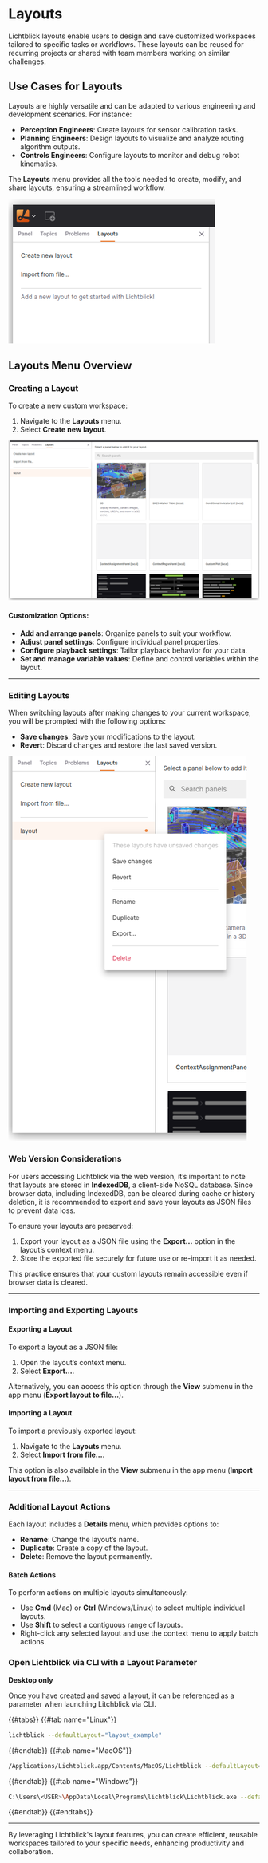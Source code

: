 # Layouts 

Lichtblick layouts enable users to design and save customized workspaces tailored to specific tasks or workflows. These layouts can be reused for recurring projects or shared with team members working on similar challenges.

## Use Cases for Layouts

Layouts are highly versatile and can be adapted to various engineering and development scenarios. For instance:

- **Perception Engineers**: Create layouts for sensor calibration tasks.
- **Planning Engineers**: Design layouts to visualize and analyze routing algorithm outputs.
- **Controls Engineers**: Configure layouts to monitor and debug robot kinematics.

The **Layouts** menu provides all the tools needed to create, modify, and share layouts, ensuring a streamlined workflow.

![alt text](images/layouts-tab.png)

## Layouts Menu Overview

### Creating a Layout

To create a new custom workspace:

1. Navigate to the **Layouts** menu.
2. Select **Create new layout**.

![alt text](images/new-layout.png)

#### Customization Options:
- **Add and arrange panels**: Organize panels to suit your workflow.
- **Adjust panel settings**: Configure individual panel properties.
- **Configure playback settings**: Tailor playback behavior for your data.
- **Set and manage variable values**: Define and control variables within the layout.

---

### Editing Layouts

When switching layouts after making changes to your current workspace, you will be prompted with the following options:

- **Save changes**: Save your modifications to the layout.
- **Revert**: Discard changes and restore the last saved version.

![alt text](images/layout-options.png)


### Web Version Considerations

For users accessing Lichtblick via the web version, it’s important to note that layouts are stored in **IndexedDB**, a client-side NoSQL database. Since browser data, including IndexedDB, can be cleared during cache or history deletion, it is recommended to export and save your layouts as JSON files to prevent data loss.

To ensure your layouts are preserved:

1. Export your layout as a JSON file using the **Export...** option in the layout’s context menu.
2. Store the exported file securely for future use or re-import it as needed.

This practice ensures that your custom layouts remain accessible even if browser data is cleared.

---

### Importing and Exporting Layouts

#### Exporting a Layout
To export a layout as a JSON file:

1. Open the layout’s context menu.
2. Select **Export...**.

Alternatively, you can access this option through the **View** submenu in the app menu (**Export layout to file...**).

#### Importing a Layout
To import a previously exported layout:

1. Navigate to the **Layouts** menu.
2. Select **Import from file...**.

This option is also available in the **View** submenu in the app menu (**Import layout from file...**).

---


### Additional Layout Actions

Each layout includes a **Details** menu, which provides options to:

- **Rename**: Change the layout’s name.
- **Duplicate**: Create a copy of the layout.
- **Delete**: Remove the layout permanently.

#### Batch Actions
To perform actions on multiple layouts simultaneously:

- Use **Cmd** (Mac) or **Ctrl** (Windows/Linux) to select multiple individual layouts.
- Use **Shift** to select a contiguous range of layouts.
- Right-click any selected layout and use the context menu to apply batch actions.

### Open Lichtblick via CLI with a Layout Parameter
**Desktop only**

Once you have created and saved a layout, it can be referenced as a parameter when launching Litchblick via CLI.

{{#tabs}}
{{#tab name="Linux"}}
```bash
lichtblick --defaultLayout="layout_example"
```
{{#endtab}}
{{#tab name="MacOS"}}
```bash
/Applications/Lichtblick.app/Contents/MacOS/Lichtblick --defaultLayout="layout_example"
```
{{#endtab}}
{{#tab name="Windows"}}
```bash
C:\Users\<USER>\AppData\Local\Programs\lichtblick\Lichtblick.exe --defaultLayout="layout_example"
```
{{#endtab}}
{{#endtabs}}


---

By leveraging Lichtblick's layout features, you can create efficient, reusable workspaces tailored to your specific needs, enhancing productivity and collaboration.